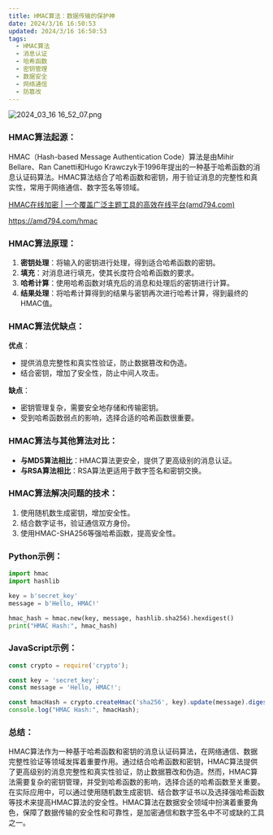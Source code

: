 ```yaml
---
title: HMAC算法：数据传输的保护神
date: 2024/3/16 16:50:53
updated: 2024/3/16 16:50:53
tags:
  - HMAC算法
  - 消息认证
  - 哈希函数
  - 密钥管理
  - 数据安全
  - 网络通信
  - 防篡改
---
```



<img src="https://static.cmdragon.cn/blog/images/2024_03_16 16_52_07.png@blog" title="2024_03_16 16_52_07.png" alt="2024_03_16 16_52_07.png"/>

### HMAC算法起源：

HMAC（Hash-based Message Authentication Code）算法是由Mihir Bellare、Ran Canetti和Hugo
Krawczyk于1996年提出的一种基于哈希函数的消息认证码算法。HMAC算法结合了哈希函数和密钥，用于验证消息的完整性和真实性，常用于网络通信、数字签名等领域。

[HMAC在线加密 | 一个覆盖广泛主题工具的高效在线平台(amd794.com)](https://amd794.com/hmac)

https://amd794.com/hmac

### HMAC算法原理：

1. **密钥处理**：将输入的密钥进行处理，得到适合哈希函数的密钥。
2. **填充**：对消息进行填充，使其长度符合哈希函数的要求。
3. **哈希计算**：使用哈希函数对填充后的消息和处理后的密钥进行计算。
4. **结果处理**：将哈希计算得到的结果与密钥再次进行哈希计算，得到最终的HMAC值。

### HMAC算法优缺点：

**优点**：

- 提供消息完整性和真实性验证，防止数据篡改和伪造。
- 结合密钥，增加了安全性，防止中间人攻击。

**缺点**：

- 密钥管理复杂，需要安全地存储和传输密钥。
- 受到哈希函数弱点的影响，选择合适的哈希函数很重要。

### HMAC算法与其他算法对比：

- **与MD5算法相比**：HMAC算法更安全，提供了更高级别的消息认证。
- **与RSA算法相比**：RSA算法更适用于数字签名和密钥交换。

### HMAC算法解决问题的技术：

1. 使用随机数生成密钥，增加安全性。
2. 结合数字证书，验证通信双方身份。
3. 使用HMAC-SHA256等强哈希函数，提高安全性。

### Python示例：

```python
import hmac
import hashlib

key = b'secret_key'
message = b'Hello, HMAC!'

hmac_hash = hmac.new(key, message, hashlib.sha256).hexdigest()
print("HMAC Hash:", hmac_hash)
```

### JavaScript示例：

```javascript
const crypto = require('crypto');

const key = 'secret_key';
const message = 'Hello, HMAC!';

const hmacHash = crypto.createHmac('sha256', key).update(message).digest('hex');
console.log("HMAC Hash:", hmacHash);
```

### 总结：

HMAC算法作为一种基于哈希函数和密钥的消息认证码算法，在网络通信、数据完整性验证等领域发挥着重要作用。通过结合哈希函数和密钥，HMAC算法提供了更高级别的消息完整性和真实性验证，防止数据篡改和伪造。然而，HMAC算法需要复杂的密钥管理，并受到哈希函数的影响，选择合适的哈希函数至关重要。在实际应用中，可以通过使用随机数生成密钥、结合数字证书以及选择强哈希函数等技术来提高HMAC算法的安全性。HMAC算法在数据安全领域中扮演着重要角色，保障了数据传输的安全性和可靠性，是加密通信和数字签名中不可或缺的工具之一。